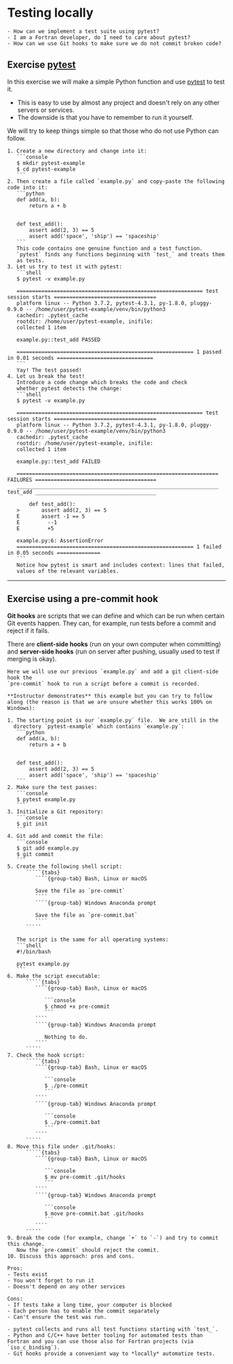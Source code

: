 # Testing locally

```{questions}
- How can we implement a test suite using pytest?
- I am a Fortran developer, do I need to care about pytest?
- How can we use Git hooks to make sure we do not commit broken code?
```


## Exercise [pytest](http://doc.pytest.org)

In this exercise we will make a simple Python function and use
[pytest](http://doc.pytest.org) to test it.

* This is easy to use by almost any project and doesn't rely on any
  other servers or services.
* The downside is that you have to remember to run it yourself.

We will try to
keep things simple so that those who do not use Python can follow.

````{challenge} Exercise: 15 min
1. Create a new directory and change into it:
   ```console
   $ mkdir pytest-example
   $ cd pytest-example
   ```
2. Then create a file called `example.py` and copy-paste the following code into it:
   ```python
   def add(a, b):
       return a + b


   def test_add():
       assert add(2, 3) == 5
       assert add('space', 'ship') == 'spaceship'
   ```
   This code contains one genuine function and a test function.
   `pytest` finds any functions beginning with `test_` and treats them
   as tests.
3. Let us try to test it with pytest:
   ```shell
   $ pytest -v example.py

   ============================================================ test session starts =================================
   platform linux -- Python 3.7.2, pytest-4.3.1, py-1.8.0, pluggy-0.9.0 -- /home/user/pytest-example/venv/bin/python3
   cachedir: .pytest_cache
   rootdir: /home/user/pytest-example, inifile:
   collected 1 item

   example.py::test_add PASSED

   ========================================================= 1 passed in 0.01 seconds ===============================
   ```
   Yay! The test passed!
4. Let us break the test!
   Introduce a code change which breaks the code and check
   whether pytest detects the change:
   ```shell
   $ pytest -v example.py

   ============================================================ test session starts =================================
   platform linux -- Python 3.7.2, pytest-4.3.1, py-1.8.0, pluggy-0.9.0 -- /home/user/pytest-example/venv/bin/python3
   cachedir: .pytest_cache
   rootdir: /home/user/pytest-example, inifile:
   collected 1 item

   example.py::test_add FAILED

   ================================================================= FAILURES =======================================
   _________________________________________________________________ test_add _______________________________________

       def test_add():
   >       assert add(2, 3) == 5
   E       assert -1 == 5
   E         --1
   E         +5

   example.py:6: AssertionError
   ========================================================= 1 failed in 0.05 seconds ==============
   ```
   Notice how pytest is smart and includes context: lines that failed,
   values of the relevant variables.

````

---

## Exercise using a pre-commit hook

**Git hooks** are scripts that we can define and which can be run when certain Git
events happen.  They can, for example, run tests before a commit and
reject if it fails.

There are **client-side hooks** (run on your own computer when
committing) and **server-side hooks** (run on server after pushing,
usually used to test if merging is okay).


````{discussion} Demonstration
Here we will use our previous `example.py` and add a git client-side hook the
`pre-commit` hook to run a script before a commit is recorded.

**Instructor demonstrates** this example but you can try to follow
along (the reason is that we are unsure whether this works 100% on
Windows):

1. The starting point is our `example.py` file.  We are still in the
  directory `pytest-example` which contains `example.py`:
   ```python
   def add(a, b):
       return a + b


   def test_add():
       assert add(2, 3) == 5
       assert add('space', 'ship') == 'spaceship'
   ```
2. Make sure the test passes:
   ```console
   $ pytest example.py
   ```
3. Initialize a Git repository:
   ```console
   $ git init
   ```
4. Git add and commit the file:
   ```console
   $ git add example.py
   $ git commit
   ```
5. Create the following shell script:
      `````{tabs}
         ````{group-tab} Bash, Linux or macOS

         Save the file as `pre-commit`
         ````
         ````{group-tab} Windows Anaconda prompt

         Save the file as `pre-commit.bat`
         ````
      `````

   The script is the same for all operating systems:
   ```shell
   #!/bin/bash

   pytest example.py
   ```
6. Make the script executable:
      `````{tabs}
         ````{group-tab} Bash, Linux or macOS

            ```console
            $ chmod +x pre-commit
            ```
         ````
         ````{group-tab} Windows Anaconda prompt

            Nothing to do.
         ````
      `````
7. Check the hook script:
      `````{tabs}
         ````{group-tab} Bash, Linux or macOS

            ```console
            $ ./pre-commit
            ```
         ````
         ````{group-tab} Windows Anaconda prompt

            ```console
            $ ./pre-commit.bat
            ```
         ````
      `````
8. Move this file under .git/hooks:
      `````{tabs}
         ````{group-tab} Bash, Linux or macOS

            ```console
            $ mv pre-commit .git/hooks
            ```
         ````
         ````{group-tab} Windows Anaconda prompt

            ```console
            $ move pre-commit.bat .git/hooks
            ```
         ````
      `````
9. Break the code (for example, change `+` to `-`) and try to commit this change.
   Now the `pre-commit` should reject the commit.
10. Discuss this approach: pros and cons.
````

```{solution}
Pros:
- Tests exist
- You won't forget to run it
- Doesn't depend on any other services

Cons:
- If tests take a long time, your computer is blocked
- Each person has to enable the commit separately
- Can't ensure the test was run.

```

```{keypoints}
- pytest collects and runs all test functions starting with `test_`.
- Python and C/C++ have better tooling for automated tests than Fortran and you can use those also for Fortran projects (via `iso_c_binding`).
- Git hooks provide a convenient way to *locally* automatize tests.
```
